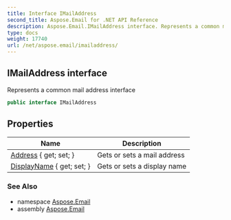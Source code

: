 ```yaml
---
title: Interface IMailAddress
second_title: Aspose.Email for .NET API Reference
description: Aspose.Email.IMailAddress interface. Represents a common mail address interface
type: docs
weight: 17740
url: /net/aspose.email/imailaddress/
---
```

## IMailAddress interface

Represents a common mail address interface

```csharp
public interface IMailAddress
```

## Properties

| Name | Description |
| --- | --- |
| [Address](../../aspose.email/imailaddress/address/) { get; set; } | Gets or sets a mail address |
| [DisplayName](../../aspose.email/imailaddress/displayname/) { get; set; } | Gets or sets a display name |

### See Also

* namespace [Aspose.Email](../../aspose.email/)
* assembly [Aspose.Email](../../)


